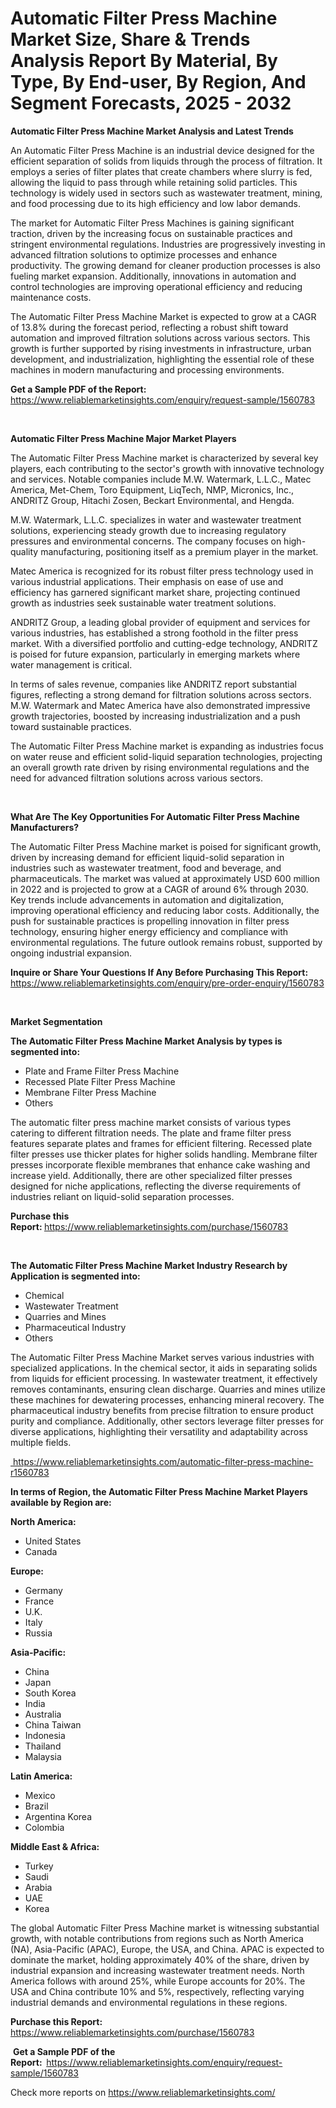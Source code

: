 <p><h1>Automatic Filter Press Machine Market Size, Share & Trends Analysis Report By Material, By Type, By End-user, By Region, And Segment Forecasts, 2025 - 2032</h1></p><p><strong>Automatic Filter Press Machine Market Analysis and Latest Trends</strong></p>
<p><p>An Automatic Filter Press Machine is an industrial device designed for the efficient separation of solids from liquids through the process of filtration. It employs a series of filter plates that create chambers where slurry is fed, allowing the liquid to pass through while retaining solid particles. This technology is widely used in sectors such as wastewater treatment, mining, and food processing due to its high efficiency and low labor demands.</p><p>The market for Automatic Filter Press Machines is gaining significant traction, driven by the increasing focus on sustainable practices and stringent environmental regulations. Industries are progressively investing in advanced filtration solutions to optimize processes and enhance productivity. The growing demand for cleaner production processes is also fueling market expansion. Additionally, innovations in automation and control technologies are improving operational efficiency and reducing maintenance costs.</p><p>The Automatic Filter Press Machine Market is expected to grow at a CAGR of 13.8% during the forecast period, reflecting a robust shift toward automation and improved filtration solutions across various sectors. This growth is further supported by rising investments in infrastructure, urban development, and industrialization, highlighting the essential role of these machines in modern manufacturing and processing environments.</p></p>
<p><strong>Get a Sample PDF of the Report:&nbsp;</strong> <a href="https://www.reliablemarketinsights.com/enquiry/request-sample/1560783?utm_campaign=2141&utm_medium=2&utm_source=Github&utm_content=ia&utm_term=25022025&utm_id=automatic-filter-press-machine">https://www.reliablemarketinsights.com/enquiry/request-sample/1560783</a></p>
<p>&nbsp;</p>
<p><strong>Automatic Filter Press Machine Major Market Players</strong></p>
<p><p>The Automatic Filter Press Machine market is characterized by several key players, each contributing to the sector's growth with innovative technology and services. Notable companies include M.W. Watermark, L.L.C., Matec America, Met-Chem, Toro Equipment, LiqTech, NMP, Micronics, Inc., ANDRITZ Group, Hitachi Zosen, Beckart Environmental, and Hengda.</p><p>M.W. Watermark, L.L.C. specializes in water and wastewater treatment solutions, experiencing steady growth due to increasing regulatory pressures and environmental concerns. The company focuses on high-quality manufacturing, positioning itself as a premium player in the market.</p><p>Matec America is recognized for its robust filter press technology used in various industrial applications. Their emphasis on ease of use and efficiency has garnered significant market share, projecting continued growth as industries seek sustainable water treatment solutions.</p><p>ANDRITZ Group, a leading global provider of equipment and services for various industries, has established a strong foothold in the filter press market. With a diversified portfolio and cutting-edge technology, ANDRITZ is poised for future expansion, particularly in emerging markets where water management is critical.</p><p>In terms of sales revenue, companies like ANDRITZ report substantial figures, reflecting a strong demand for filtration solutions across sectors. M.W. Watermark and Matec America have also demonstrated impressive growth trajectories, boosted by increasing industrialization and a push toward sustainable practices.</p><p>The Automatic Filter Press Machine market is expanding as industries focus on water reuse and efficient solid-liquid separation technologies, projecting an overall growth rate driven by rising environmental regulations and the need for advanced filtration solutions across various sectors.</p></p>
<p>&nbsp;</p>
<p><strong>What Are The Key Opportunities For Automatic Filter Press Machine Manufacturers?</strong></p>
<p><p>The Automatic Filter Press Machine market is poised for significant growth, driven by increasing demand for efficient liquid-solid separation in industries such as wastewater treatment, food and beverage, and pharmaceuticals. The market was valued at approximately USD 600 million in 2022 and is projected to grow at a CAGR of around 6% through 2030. Key trends include advancements in automation and digitalization, improving operational efficiency and reducing labor costs. Additionally, the push for sustainable practices is propelling innovation in filter press technology, ensuring higher energy efficiency and compliance with environmental regulations. The future outlook remains robust, supported by ongoing industrial expansion.</p></p>
<p><strong>Inquire or Share Your Questions If Any Before Purchasing This Report:</strong> <a href="https://www.reliablemarketinsights.com/enquiry/pre-order-enquiry/1560783?utm_campaign=2141&utm_medium=2&utm_source=Github&utm_content=ia&utm_term=25022025&utm_id=automatic-filter-press-machine">https://www.reliablemarketinsights.com/enquiry/pre-order-enquiry/1560783</a></p>
<p>&nbsp;</p>
<p><strong>Market Segmentation</strong></p>
<p><strong>The Automatic Filter Press Machine Market Analysis by types is segmented into:</strong></p>
<p><ul><li>Plate and Frame Filter Press Machine</li><li>Recessed Plate Filter Press Machine</li><li>Membrane Filter Press Machine</li><li>Others</li></ul></p>
<p><p>The automatic filter press machine market consists of various types catering to different filtration needs. The plate and frame filter press features separate plates and frames for efficient filtering. Recessed plate filter presses use thicker plates for higher solids handling. Membrane filter presses incorporate flexible membranes that enhance cake washing and increase yield. Additionally, there are other specialized filter presses designed for niche applications, reflecting the diverse requirements of industries reliant on liquid-solid separation processes.</p></p>
<p><strong>Purchase this Report:&nbsp;</strong><a href="https://www.reliablemarketinsights.com/purchase/1560783?utm_campaign=2141&utm_medium=2&utm_source=Github&utm_content=ia&utm_term=25022025&utm_id=automatic-filter-press-machine">https://www.reliablemarketinsights.com/purchase/1560783</a></p>
<p>&nbsp;</p>
<p><strong>The Automatic Filter Press Machine Market Industry Research by Application is segmented into:</strong></p>
<p><ul><li>Chemical</li><li>Wastewater Treatment</li><li>Quarries and Mines</li><li>Pharmaceutical Industry</li><li>Others</li></ul></p>
<p><p>The Automatic Filter Press Machine Market serves various industries with specialized applications. In the chemical sector, it aids in separating solids from liquids for efficient processing. In wastewater treatment, it effectively removes contaminants, ensuring clean discharge. Quarries and mines utilize these machines for dewatering processes, enhancing mineral recovery. The pharmaceutical industry benefits from precise filtration to ensure product purity and compliance. Additionally, other sectors leverage filter presses for diverse applications, highlighting their versatility and adaptability across multiple fields.</p></p>
<p><a href="https://www.reliablemarketinsights.com/automatic-filter-press-machine-r1560783?utm_campaign=2141&utm_medium=2&utm_source=Github&utm_content=ia&utm_term=25022025&utm_id=automatic-filter-press-machine">&nbsp;https://www.reliablemarketinsights.com/automatic-filter-press-machine-r1560783</a></p>
<p><strong>In terms of Region, the Automatic Filter Press Machine Market Players available by Region are:</strong></p>
<p>
    <p> <strong> North America: </strong>
        <ul>
            <li>United States</li>
            <li>Canada</li>
        </ul>
        </p> 
    <p> <strong> Europe: </strong>
        <ul>
            <li>Germany</li>
            <li>France</li>
            <li>U.K.</li>
            <li>Italy</li>
            <li>Russia</li>
        </ul>
        </p> 
    <p> <strong> Asia-Pacific: </strong>
        <ul>
            <li>China</li>
            <li>Japan</li>
            <li>South Korea</li>
            <li>India</li>
            <li>Australia</li>
            <li>China Taiwan</li>
            <li>Indonesia</li>
            <li>Thailand</li>
            <li>Malaysia</li>
        </ul>
        </p> 
    <p> <strong> Latin America: </strong>
        <ul>
            <li>Mexico</li>
            <li>Brazil</li>
            <li>Argentina Korea</li>
            <li>Colombia</li>
        </ul>
        </p> 
    <p> <strong> Middle East & Africa: </strong>
        <ul>
            <li>Turkey</li>
            <li>Saudi</li>
            <li>Arabia</li>
            <li>UAE</li>
            <li>Korea</li>
        </ul>
    </p>
    </p>
<p><p>The global Automatic Filter Press Machine market is witnessing substantial growth, with notable contributions from regions such as North America (NA), Asia-Pacific (APAC), Europe, the USA, and China. APAC is expected to dominate the market, holding approximately 40% of the share, driven by industrial expansion and increasing wastewater treatment needs. North America follows with around 25%, while Europe accounts for 20%. The USA and China contribute 10% and 5%, respectively, reflecting varying industrial demands and environmental regulations in these regions.</p></p>
<p><strong>Purchase this Report: </strong><a href="https://www.reliablemarketinsights.com/purchase/1560783?utm_campaign=2141&utm_medium=2&utm_source=Github&utm_content=ia&utm_term=25022025&utm_id=automatic-filter-press-machine">https://www.reliablemarketinsights.com/purchase/1560783</a></p>
<p>&nbsp;<strong>Get a Sample PDF of the Report:&nbsp;&nbsp;</strong><a href="https://www.reliablemarketinsights.com/enquiry/request-sample/1560783?utm_campaign=2141&utm_medium=2&utm_source=Github&utm_content=ia&utm_term=25022025&utm_id=automatic-filter-press-machine">https://www.reliablemarketinsights.com/enquiry/request-sample/1560783</a></p>
<p><strong></strong></p>
<p>Check more reports on <a href="https://www.reliablemarketinsights.com/?utm_campaign=2141&utm_medium=2&utm_source=Github&utm_content=ia&utm_term=25022025&utm_id=automatic-filter-press-machine">https://www.reliablemarketinsights.com/</a></p>